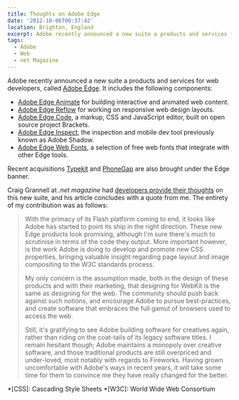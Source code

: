 ```yaml
---
title: Thoughts on Adobe Edge
date: '2012-10-06T00:37:42'
location: Brighton, England
excerpt: Adobe recently announced a new suite a products and services for web developers, called Adobe Edge. .net Magazine asked me to provide some thoughts.
tags:
  - Adobe
  - Web
  - net Magazine
---
```

Adobe recently announced a new suite a products and services for web developers, called [Adobe Edge][1]. It includes the following components:

  * [Adobe Edge Animate][2] for building interactive and animated web content.
  * [Adobe Edge Reflow][3] for working on responsive web design layouts.
  * [Adobe Edge Code][4], a markup, CSS and JavaScript editor, built on open source project Brackets.
  * [Adobe Edge Inspect][5], the inspection and mobile dev tool previously known as Adobe Shadow.
  * [Adobe Edge Web Fonts][6], a selection of free web fonts that integrate with other Edge tools.

Recent acquisitions [Typekit][7] and [PhoneGap][8] are also brought under the Edge banner.

Craig Grannell at <cite>.net magazine</cite> had [developers provide their thoughts][9] on this new suite, and his article concludes with a quote from me. The entirety of my contribution was as follows:

> With the primacy of its Flash platform coming to end, it looks like Adobe has started to point its ship in the right direction. These new Edge products look promising, although I'm sure there's much to scrutinise in terms of the code they output. More important however, is the work Adobe is doing to develop and promote new CSS properties, bringing valuable insight regarding page layout and image compositing to the W3C standards process.
> 
> My only concern is the assumption made, both in the design of these products and with their marketing, that designing for WebKit is the same as designing for the web. The community should push back against such notions, and encourage Adobe to pursue best-practices, and create software that embraces the full gamut of browsers used to access the web.
> 
> Still, it's gratifying to see Adobe building software for creatives again, rather than riding on the coat-tails of its legacy software titles. I remain hesitant though; Adobe maintains a monopoly over creative software, and those traditional products are still overpriced and under-loved, most notably with regards to Fireworks. Having grown uncomfortable with Adobe's ways in recent years, it will take some time for them to convince me they have really changed for the better.

[1]: http://html.adobe.com/edge
[2]: http://html.adobe.com/edge/animate
[3]: http://html.adobe.com/edge/reflow
[4]: http://html.adobe.com/edge/code
[5]: http://html.adobe.com/edge/inspect
[6]: http://html.adobe.com/edge/webfonts
[7]: http://html.adobe.com/edge/typekit
[8]: http://html.adobe.com/edge/phonegap-build
[9]: http://netmagazine.com/features/devs-respond-adobe-edge-suite

*[CSS]: Cascading Style Sheets
*[W3C]: World Wide Web Consortium
